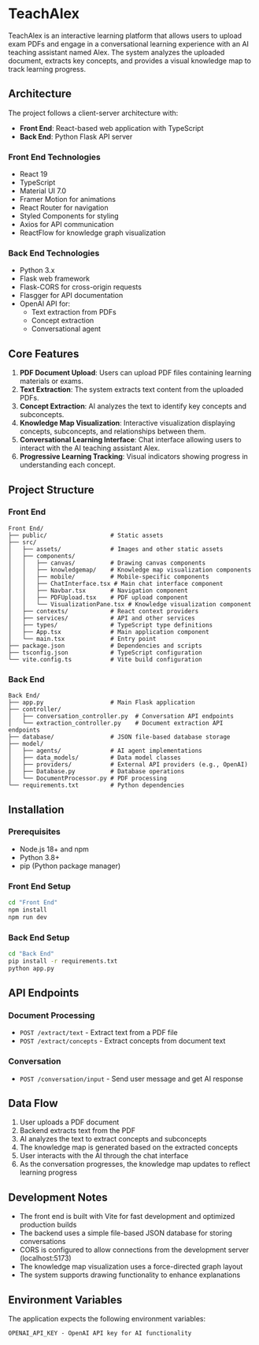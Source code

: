 # TeachAlex

TeachAlex is an interactive learning platform that allows users to upload exam PDFs and engage in a conversational learning experience with an AI teaching assistant named Alex. The system analyzes the uploaded document, extracts key concepts, and provides a visual knowledge map to track learning progress.

## Architecture

The project follows a client-server architecture with:

- **Front End**: React-based web application with TypeScript
- **Back End**: Python Flask API server

### Front End Technologies

- React 19
- TypeScript
- Material UI 7.0
- Framer Motion for animations
- React Router for navigation
- Styled Components for styling
- Axios for API communication
- ReactFlow for knowledge graph visualization

### Back End Technologies

- Python 3.x
- Flask web framework
- Flask-CORS for cross-origin requests
- Flasgger for API documentation
- OpenAI API for:
  - Text extraction from PDFs
  - Concept extraction
  - Conversational agent

## Core Features

1. **PDF Document Upload**: Users can upload PDF files containing learning materials or exams.
2. **Text Extraction**: The system extracts text content from the uploaded PDFs.
3. **Concept Extraction**: AI analyzes the text to identify key concepts and subconcepts.
4. **Knowledge Map Visualization**: Interactive visualization displaying concepts, subconcepts, and relationships between them.
5. **Conversational Learning Interface**: Chat interface allowing users to interact with the AI teaching assistant Alex.
6. **Progressive Learning Tracking**: Visual indicators showing progress in understanding each concept.

## Project Structure

### Front End

```
Front End/
├── public/                  # Static assets
├── src/
│   ├── assets/              # Images and other static assets
│   ├── components/          
│   │   ├── canvas/          # Drawing canvas components
│   │   ├── knowledgemap/    # Knowledge map visualization components
│   │   ├── mobile/          # Mobile-specific components
│   │   ├── ChatInterface.tsx # Main chat interface component
│   │   ├── Navbar.tsx       # Navigation component
│   │   ├── PDFUpload.tsx    # PDF upload component
│   │   └── VisualizationPane.tsx # Knowledge visualization component
│   ├── contexts/            # React context providers
│   ├── services/            # API and other services
│   ├── types/               # TypeScript type definitions
│   ├── App.tsx              # Main application component
│   └── main.tsx             # Entry point
├── package.json             # Dependencies and scripts
├── tsconfig.json            # TypeScript configuration
└── vite.config.ts           # Vite build configuration
```

### Back End

```
Back End/
├── app.py                   # Main Flask application
├── controller/
│   ├── conversation_controller.py  # Conversation API endpoints
│   └── extraction_controller.py    # Document extraction API endpoints
├── database/                # JSON file-based database storage
├── model/
│   ├── agents/              # AI agent implementations
│   ├── data_models/         # Data model classes
│   ├── providers/           # External API providers (e.g., OpenAI)
│   ├── Database.py          # Database operations
│   └── DocumentProcessor.py # PDF processing
└── requirements.txt         # Python dependencies
```

## Installation

### Prerequisites

- Node.js 18+ and npm
- Python 3.8+
- pip (Python package manager)

### Front End Setup

```bash
cd "Front End"
npm install
npm run dev
```

### Back End Setup

```bash
cd "Back End"
pip install -r requirements.txt
python app.py
```

## API Endpoints

### Document Processing

- `POST /extract/text` - Extract text from a PDF file
- `POST /extract/concepts` - Extract concepts from document text

### Conversation

- `POST /conversation/input` - Send user message and get AI response

## Data Flow

1. User uploads a PDF document
2. Backend extracts text from the PDF
3. AI analyzes the text to extract concepts and subconcepts
4. The knowledge map is generated based on the extracted concepts
5. User interacts with the AI through the chat interface
6. As the conversation progresses, the knowledge map updates to reflect learning progress

## Development Notes

- The front end is built with Vite for fast development and optimized production builds
- The backend uses a simple file-based JSON database for storing conversations
- CORS is configured to allow connections from the development server (localhost:5173)
- The knowledge map visualization uses a force-directed graph layout
- The system supports drawing functionality to enhance explanations

## Environment Variables

The application expects the following environment variables:

```
OPENAI_API_KEY - OpenAI API key for AI functionality
```